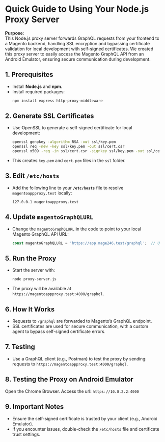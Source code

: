 
# Quick Guide to Using Your Node.js Proxy Server

**Purpose**:  
This Node.js proxy server forwards GraphQL requests from your frontend to a Magento backend, handling SSL encryption and bypassing certificate validation for local development with self-signed certificates. We created this proxy server to easily access the Magento GraphQL API from an Android Emulator, ensuring secure communication during development.

## 1. Prerequisites
- Install **Node.js** and **npm**.
- Install required packages:  
  ```bash
  npm install express http-proxy-middleware
  ```

## 2. Generate SSL Certificates
- Use OpenSSL to generate a self-signed certificate for local development:
  ```bash
  openssl genpkey -algorithm RSA -out ssl/key.pem
  openssl req -new -key ssl/key.pem -out ssl/cert.csr
  openssl x509 -req -in ssl/cert.csr -signkey ssl/key.pem -out ssl/cert.pem
  ```
- This creates `key.pem` and `cert.pem` files in the `ssl` folder.

## 3. Edit `/etc/hosts`
- Add the following line to your **`/etc/hosts`** file to resolve `magentoappproxy.test` locally:
  ```text
  127.0.0.1 magentoappproxy.test
  ```

## 4. Update `magentoGraphQLURL`
- Change the `magentoGraphQLURL` in the code to point to your local Magento GraphQL API URL:
  ```js
  const magentoGraphQLURL = 'https://app.mage246.test/graphql';  // Update if needed
  ```

## 5. Run the Proxy
- Start the server with:
  ```bash
  node proxy-server.js
  ```
- The proxy will be available at `https://magentoappproxy.test:4000/graphql`.

## 6. How It Works
- Requests to `/graphql` are forwarded to Magento’s GraphQL endpoint.
- SSL certificates are used for secure communication, with a custom agent to bypass self-signed certificate errors.

## 7. Testing
- Use a GraphQL client (e.g., Postman) to test the proxy by sending requests to `https://magentoappproxy.test:4000/graphql`.

## 8. Testing the Proxy on Android Emulator

Open the Chrome Browser. Access the url: `https://10.0.2.2:4000`

## 9. Important Notes
- Ensure the self-signed certificate is trusted by your client (e.g., Android Emulator).
- If you encounter issues, double-check the `/etc/hosts` file and certificate trust settings.
